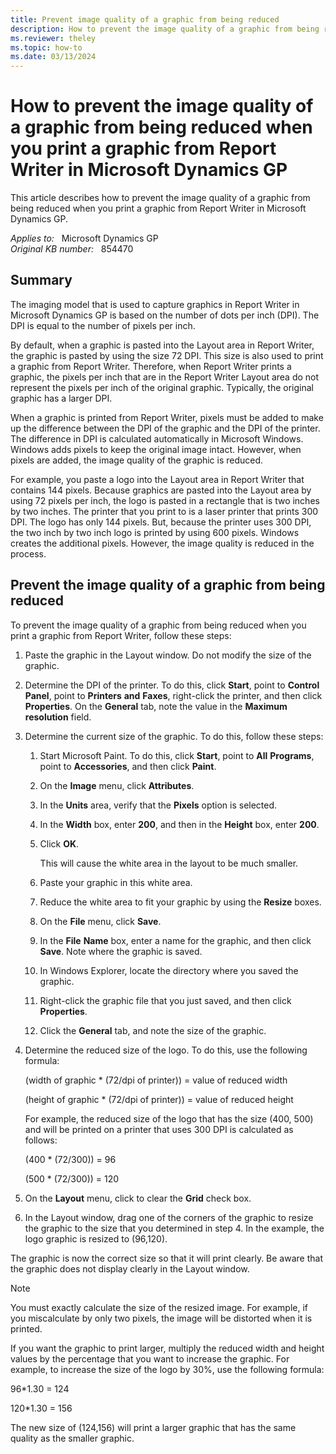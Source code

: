```yaml
---
title: Prevent image quality of a graphic from being reduced
description: How to prevent the image quality of a graphic from being reduced when you print a graphic from Report Writer in Microsoft Dynamics GP.
ms.reviewer: theley
ms.topic: how-to
ms.date: 03/13/2024
---
```

# How to prevent the image quality of a graphic from being reduced when you print a graphic from Report Writer in Microsoft Dynamics GP

This article describes how to prevent the image quality of a graphic from being reduced when you print a graphic from Report Writer in Microsoft Dynamics GP.

_Applies to:_ &nbsp; Microsoft Dynamics GP  
_Original KB number:_ &nbsp; 854470

## Summary

The imaging model that is used to capture graphics in Report Writer in Microsoft Dynamics GP is based on the number of dots per inch (DPI). The DPI is equal to the number of pixels per inch.  

By default, when a graphic is pasted into the Layout area in Report Writer, the graphic is pasted by using the size 72 DPI. This size is also used to print a graphic from Report Writer. Therefore, when Report Writer prints a graphic, the pixels per inch that are in the Report Writer Layout area do not represent the pixels per inch of the original graphic. Typically, the original graphic has a larger DPI.

When a graphic is printed from Report Writer, pixels must be added to make up the difference between the DPI of the graphic and the DPI of the printer. The difference in DPI is calculated automatically in Microsoft Windows. Windows adds pixels to keep the original image intact. However, when pixels are added, the image quality of the graphic is reduced.

For example, you paste a logo into the Layout area in Report Writer that contains 144 pixels. Because graphics are pasted into the Layout area by using 72 pixels per inch, the logo is pasted in a rectangle that is two inches by two inches. The printer that you print to is a laser printer that prints 300 DPI. The logo has only 144 pixels. But, because the printer uses 300 DPI, the two inch by two inch logo is printed by using 600 pixels. Windows creates the additional pixels. However, the image quality is reduced in the process.

## Prevent the image quality of a graphic from being reduced

To prevent the image quality of a graphic from being reduced when you print a graphic from Report Writer, follow these steps:

1. Paste the graphic in the Layout window. Do not modify the size of the graphic.
2. Determine the DPI of the printer. To do this, click **Start**, point to **Control** **Panel**, point to **Printers** **and** **Faxes**, right-click the printer, and then click **Properties**. On the **General** tab, note the value in the **Maximum** **resolution** field.
3. Determine the current size of the graphic. To do this, follow these steps:
    1. Start Microsoft Paint. To do this, click **Start**, point to **All** **Programs**, point to **Accessories**, and then click **Paint**.
    2. On the **Image** menu, click **Attributes**.
    3. In the **Units** area, verify that the **Pixels** option is selected.
    4. In the **Width** box, enter **200**, and then in the **Height** box, enter **200**.
    5. Click **OK**.

        This will cause the white area in the layout to be much smaller.
    6. Paste your graphic in this white area.
    7. Reduce the white area to fit your graphic by using the **Resize** boxes.
    8. On the **File** menu, click **Save**.
    9. In the **File** **Name** box, enter a name for the graphic, and then click **Save**. Note where the graphic is saved.
    10. In Windows Explorer, locate the directory where you saved the graphic.
    11. Right-click the graphic file that you just saved, and then click **Properties**.
    12. Click the **General** tab, and note the size of the graphic.

4. Determine the reduced size of the logo. To do this, use the following formula:

    (width of graphic * (72/dpi of printer)) = value of reduced width

    (height of graphic * (72/dpi of printer)) = value of reduced height

    For example, the reduced size of the logo that has the size (400, 500) and will be printed on a printer that uses 300 DPI is calculated as follows:

    (400 * (72/300)) = 96  

    (500 * (72/300)) = 120

5. On the **Layout** menu, click to clear the **Grid** check box.

6. In the Layout window, drag one of the corners of the graphic to resize the graphic to the size that you determined in step 4. In the example, the logo graphic is resized to (96,120).

The graphic is now the correct size so that it will print clearly. Be aware that the graphic does not display clearly in the Layout window.

> [!NOTE]
> You must exactly calculate the size of the resized image. For example, if you miscalculate by only two pixels, the image will be distorted when it is printed.

If you want the graphic to print larger, multiply the reduced width and height values by the percentage that you want to increase the graphic. For example, to increase the size of the logo by 30%, use the following formula:

96*1.30 = 124

120*1.30 = 156

The new size of (124,156) will print a larger graphic that has the same quality as the smaller graphic.
